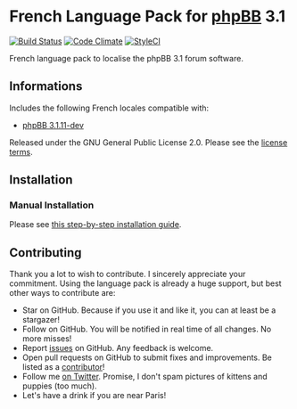 # French Language Pack for [phpBB](https://www.phpbb.com/) 3.1

[![Build Status](https://travis-ci.org/milescellar/phpbb-language-fr.svg?branch=3.1.x)](https://travis-ci.org/milescellar/phpbb-language-fr) [![Code Climate](https://codeclimate.com/github/milescellar/phpbb-language-fr/badges/gpa.svg)](https://codeclimate.com/github/milescellar/phpbb-language-fr) [![StyleCI](https://styleci.io/repos/70081134/shield?branch=3.1.x)](https://styleci.io/repos/70081134)

French language pack to localise the phpBB 3.1 forum software.

## Informations

Includes the following French locales compatible with:

- [phpBB 3.1.11-dev](https://github.com/phpbb/phpbb/tree/3.1.x)

Released under the GNU General Public License 2.0. Please see the [license terms](https://github.com/milescellar/phpbb-language-fr/blob/3.1.x/language/fr/LICENSE).

## Installation

### Manual Installation

Please see [this step-by-step installation guide](https://github.com/milescellar/phpbb-language-fr/wiki/Documentation).

## Contributing

Thank you a lot to wish to contribute. I sincerely appreciate your commitment. Using the language pack is already a huge support, but best other ways to contribute are:

- Star on GitHub. Because if you use it and like it, you can at least be a stargazer!
- Follow on GitHub. You will be notified in real time of all changes. No more misses!
- Report [issues](https://github.com/milescellar/phpbb-language-fr/issues) on GitHub. Any feedback is welcome.
- Open pull requests on GitHub to submit fixes and improvements. Be listed as a [contributor](https://github.com/milescellar/phpbb-language-fr/graphs/contributors)!
- Follow me [on Twitter](https://twitter.com/milescellar). Promise, I don't spam pictures of kittens and puppies (too much).
- Let's have a drink if you are near Paris!
